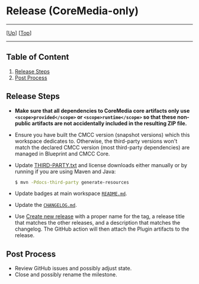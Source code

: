 # Release (CoreMedia-only)

--------------------------------------------------------------------------------

\[[Up](README.md)\] \[[Top](#top)\]

--------------------------------------------------------------------------------

## Table of Content

1. [Release Steps](#release-steps)
1. [Post Process](#post-process)

## Release Steps

* **Make sure that all dependencies to CoreMedia core artifacts only use `<scope>provided</scope>` or `<scope>runtime</scope>` so that these non-public artifacts are not accidentally included in the resulting ZIP file.**

* Ensure you have built the CMCC version (snapshot versions) which this
  workspace dedicates to. Otherwise, the third-party versions won't
  match the declared CMCC version (most third-party dependencies)
  are managed in Blueprint and CMCC Core.

* Update [THIRD-PARTY.txt](../THIRD-PARTY.txt) and license downloads either manually or by running if you are using Maven and Java:

    ```bash
    $ mvn -Pdocs-third-party generate-resources
    ```

* Update badges at main workspace [`README.md`](https://github.com/CoreMedia/content-hub-adapter-youtube/blob/main/README.md).

* Update the [`CHANGELOG.md`](https://github.com/CoreMedia/content-hub-adapter-youtube/blob/main/CHANGELOG.md).

* Use [Create new release](https://github.com/CoreMedia/content-hub-adapter-youtube/releases/new) with a proper name for the tag, a release title that matches the other releases, and a description that matches the changelog. The GitHub action will then attach the Plugin artifacts to the release.

## Post Process

* Review GitHub issues and possibly adjust state.
* Close and possibly rename the milestone.
